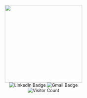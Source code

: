 <div id="header" align="center">
  <img src="https://media.giphy.com/media/gjrYDwbjnK8x36xZIO/giphy.gif" width="250"/>
</div>
<div id="badges" align="center">
  <img src="https://img.shields.io/badge/LinkedIn-blue?style=for-the-badge&logo=linkedin&logoColor=white" alt="LinkedIn Badge"/>
  <img src="https://img.shields.io/badge/Gmail-red?style=for-the-badge&logo=Gmail&logoColor=white" alt="Gmail Badge"/>
</div>
<div id="badges" align="center">
  <img src="https://profile-counter.glitch.me/{shivangdatta}/count.svg" alt="Visitor Count"/>
</div>
